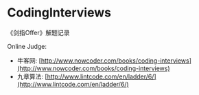 # CodingInterviews
《剑指Offer》解题记录

Online Judge: 
 - 牛客网: [http://www.nowcoder.com/books/coding-interviews](http://www.nowcoder.com/books/coding-interviews)
 - 九章算法: [http://www.lintcode.com/en/ladder/6/](http://www.lintcode.com/en/ladder/6/)
